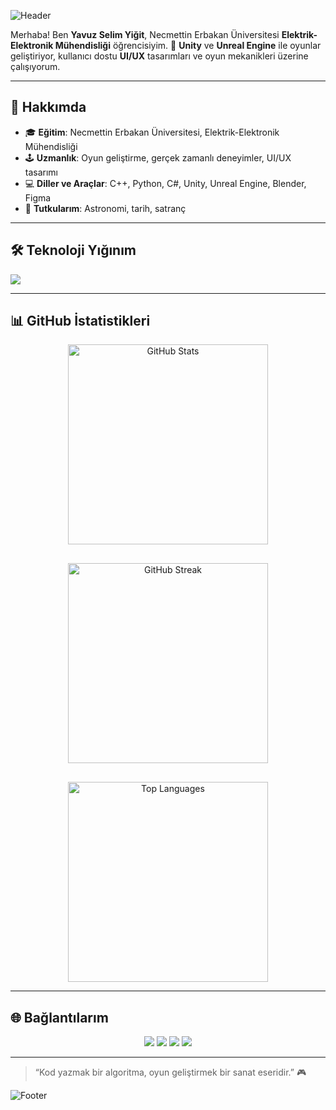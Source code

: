 ![Header](https://capsule-render.vercel.app/api?type=waving&color=1E90FF&height=400§ion=header&text=Yavuz%20Selim%20Yiğit&fontSize=30&animation=fadeIn&fontAlignY=38&desc=Oyun%20Geliştirime%20%7C%20UI/UX%20Tasarım&descAlignY=55&fontColor=FFFFFF)

Merhaba! Ben **Yavuz Selim Yiğit**, Necmettin Erbakan Üniversitesi **Elektrik-Elektronik Mühendisliği** öğrencisiyim. 🚀 **Unity** ve **Unreal Engine** ile oyunlar geliştiriyor, kullanıcı dostu **UI/UX** tasarımları ve oyun mekanikleri üzerine çalışıyorum.

---

## 🚀 Hakkımda

- 🎓 **Eğitim**: Necmettin Erbakan Üniversitesi, Elektrik-Elektronik Mühendisliği
- 🕹️ **Uzmanlık**: Oyun geliştirme, gerçek zamanlı deneyimler, UI/UX tasarımı
- 💻 **Diller ve Araçlar**: C++, Python, C#, Unity, Unreal Engine, Blender, Figma
- 🌌 **Tutkularım**: Astronomi, tarih, satranç

---

## 🛠️ Teknoloji Yığınım

<p align="left">
  <img src="https://skillicons.dev/icons?i=cpp,python,cs,qt,unity,unreal,blender,figma,xd,canva&theme=light" />
</p>

---

## 📊 GitHub İstatistikleri


<div align="center" style="display: flex; gap: 30px; flex-wrap: wrap; justify-content: center;">

  <img src="https://github-readme-stats.vercel.app/api?username=Yavuz-Selim-Yigit&show_icons=true&theme=blue&hide_border=true&include_all_commits=true" alt="GitHub Stats" width="320" />

  <img src="https://github-readme-streak-stats.herokuapp.com/?user=Yavuz-Selim-Yigit&theme=blue&hide_border=true" alt="GitHub Streak" width="320" />

  <img src="https://github-readme-stats.vercel.app/api/top-langs/?username=Yavuz-Selim-Yigit&layout=compact&theme=blue&hide_border=true" alt="Top Languages" width="320" />

</div>


---

## 🌐 Bağlantılarım

<p align="center">
  <a href="https://www.linkedin.com/in/yavuz-selim-yigit/"><img src="https://img.shields.io/badge/LinkedIn-0077B5?style=for-the-badge&logo=linkedin&logoColor=white&labelColor=1E90FF&color=87CEEB" /></a>
  <a href="https://instagram.com/yselimygt"><img src="https://img.shields.io/badge/Instagram-4682B4?style=for-the-badge&logo=instagram&logoColor=white&labelColor=1E90FF&color=87CEEB" /></a>
  <a href="https://yavuz-selim-yigit.itch.io/"><img src="https://img.shields.io/badge/Itch.io-1E90FF?style=for-the-badge&logo=itchdotio&logoColor=white&labelColor=1E90FF&color=87CEEB" /></a>
  <a href="https://medium.com/@yavuzselimyigit"><img src="https://img.shields.io/badge/Medium-1E90FF?style=for-the-badge&logo=medium&logoColor=white&labelColor=1E90FF&color=87CEEB" /></a>
</p>

---

> “Kod yazmak bir algoritma, oyun geliştirmek bir sanat eseridir.” 🎮

![Footer](https://capsule-render.vercel.app/api?type=waving&color=1E90FF&height=100§ion=footer&fontColor=FFFFFF)
